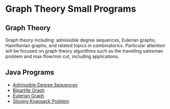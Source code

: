 # Graph Theory Small Programs

## Graph Theory

Graph theory including: admissible degree sequences, Eulerian graphs, Hamiltonian graphs, and related topics in combinatorics. Particular attention will be focused on graph theory algorithms such as the travelling salesman problem and max flow/min cut, including applications.

## Java Programs

* [Admissible Degree Sequences](https://github.com/MeloShen/Graph-Theory-Programs/blob/main/Code/Admissable/Admissable.md)
* [Bipartite Graph](https://github.com/MeloShen/Graph-Theory-Programs/blob/main/Code/Bipartite/Bipartite.md)
* [Eulerian Graph](https://github.com/MeloShen/Graph-Theory-Programs/blob/main/Code/EulerianGraph/EulerianGraph.md)
* [Sloving Knapsack Problem](https://github.com/MeloShen/Graph-Theory-Programs/blob/main/Code/KnapsackProblem/knapsack%20problem.md)

